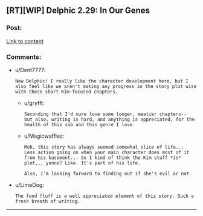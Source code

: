 ## [RT][WIP] Delphic 2.29: In Our Genes

### Post:

[Link to content](https://delphicserial.com/2019/03/25/chapter-29/)

### Comments:

- u/Dent7777:
  ```
  New Delphic! I really like the character development here, but I also feel like we aren't making any progress in the story plot wise with these short Kim-focused chapters.
  ```

  - u/gryfft:
    ```
    Seconding that I'd sure love some longer, meatier chapters-- but also, writing is hard, and anything is appreciated, for the health of this sub and this genre I love.
    ```

  - u/MagicwaffIez:
    ```
    Meh, this story has always seemed somewhat slice of life... Less action going on when your main character does most of it from his basement... So I kind of think the Kim stuff *is* plot,,, yanno? Like. It's part of his life.

    Also, I'm looking forward to finding out if she's evil or not
    ```

- u/LimeDog:
  ```
  The food fluff is a well appreciated element of this story. Such a fresh breath of writing.
  ```

---

